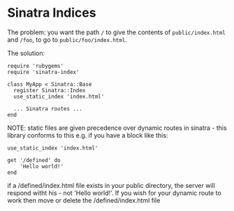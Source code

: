 # Sinatra Indices

The problem: you want the path `/` to give the contents of `public/index.html` and `/foo`, to go to `public/foo/index.html`.

The solution:

    require 'rubygems'
	require 'sinatra-index'
    
    class MyApp < Sinatra::Base
      register Sinatra::Index
      use_static_index 'index.html'
	  
	  ... Sinatra routes ...
	end

NOTE: static files are given precedence over dynamic routes in sinatra - this library conforms to this e.g. if you have a block like this:

    use_static_index 'index.html'

    get '/defined' do
        'Hello world!'
    end

if a /defined/index.html file exists in your public directory, the server will respond witht his - not 'Hello world!'.
If you wish for your dynamic route to work then move or delete the /defined/index.html file
